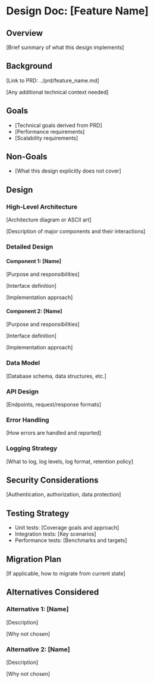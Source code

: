 # Design Doc: [Feature Name]

## Overview

[Brief summary of what this design implements]

## Background

[Link to PRD: ../prd/feature_name.md]

[Any additional technical context needed]

## Goals

- [Technical goals derived from PRD]
- [Performance requirements]
- [Scalability requirements]

## Non-Goals

- [What this design explicitly does not cover]

## Design

### High-Level Architecture

[Architecture diagram or ASCII art]

[Description of major components and their interactions]

### Detailed Design

#### Component 1: [Name]

[Purpose and responsibilities]

[Interface definition]

[Implementation approach]

#### Component 2: [Name]

[Purpose and responsibilities]

[Interface definition]

[Implementation approach]

### Data Model

[Database schema, data structures, etc.]

### API Design

[Endpoints, request/response formats]

### Error Handling

[How errors are handled and reported]

### Logging Strategy

[What to log, log levels, log format, retention policy]

## Security Considerations

[Authentication, authorization, data protection]

## Testing Strategy

- Unit tests: [Coverage goals and approach]
- Integration tests: [Key scenarios]
- Performance tests: [Benchmarks and targets]

## Migration Plan

[If applicable, how to migrate from current state]

## Alternatives Considered

### Alternative 1: [Name]

[Description]

[Why not chosen]

### Alternative 2: [Name]

[Description]

[Why not chosen]